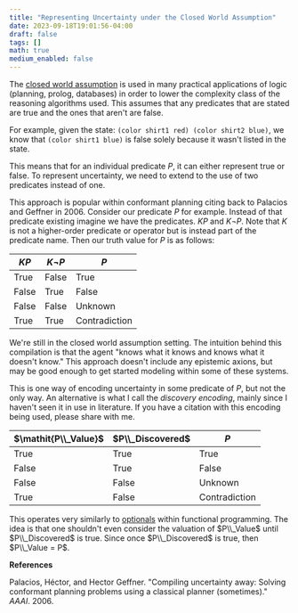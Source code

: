 ```yaml
---
title: "Representing Uncertainty under the Closed World Assumption"
date: 2023-09-18T19:01:56-04:00
draft: false
tags: []
math: true
medium_enabled: false
---
```


The [closed world assumption](https://en.wikipedia.org/wiki/Closed-world_assumption) is used in many practical applications of logic (planning, prolog, databases) in order to lower the complexity class of the reasoning algorithms used. This assumes that any predicates that are stated are true and the ones that aren't are false.

For example, given the state: `(color shirt1 red) (color shirt2 blue)`, we know that `(color shirt1 blue)` is false solely because it wasn't listed in the state.

This means that for an individual predicate $P$, it can either represent true or false. To represent uncertainty, we need to extend to the use of two predicates instead of one.

This approach is popular within conformant planning citing back to Palacios and Geffner in 2006. Consider our predicate $P$ for example. Instead of that predicate existing imagine we have the predicates. $K P$ and $K \neg P$. Note that $K$ is not a higher-order predicate or operator but is instead part of the predicate name. Then our truth value for $P$ is as follows:

| $K P$ | $K \neg P$ | $P$           |
| ----- | ---------- | ------------- |
| True  | False      | True          |
| False | True       | False         |
| False | False      | Unknown       |
| True  | True       | Contradiction |

We're still in the closed world assumption setting. The intuition behind this compilation is that the agent "knows what it knows and knows what it doesn't know." This approach doesn't include any epistemic axions, but may be good enough to get started modeling within some of these systems.

This is one way of encoding uncertainty in some predicate of $P$, but not the only way. An alternative is what I call the *discovery encoding*, mainly since I haven't seen it in use in literature. If you have a citation with this encoding being used, please share with me.

| $\mathit{P\\_Value}$ | $P\\_Discovered$ | $P$           |
| -------------------- | ---------------- | ------------- |
| True                 | True             | True          |
| False                | True             | False         |
| False                | False            | Unknown       |
| True                 | False            | Contradiction |

This operates very similarly to [optionals](https://en.wikipedia.org/wiki/Option_type) within functional programming. The idea is that one shouldn't even consider the valuation of $P\\_Value$ until $P\\_Discovered$ is true. Since once $P\\_Discovered$ is true, then $P\\_Value = P$.

**References**

Palacios, Héctor, and Hector Geffner. "Compiling uncertainty away:  Solving conformant planning problems using a classical planner  (sometimes)." *AAAI*. 2006.
